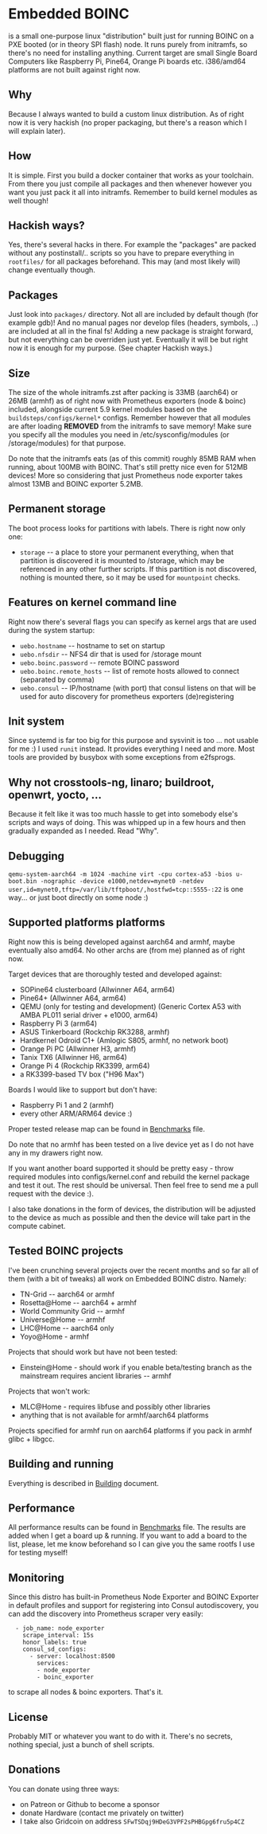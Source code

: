 # Embedded BOINC

is a small one-purpose linux "distribution" built just for running BOINC on a PXE booted (or in theory SPI flash) node. It runs purely from initramfs, so there's no need for installing anything. Current target are small Single Board Computers like Raspberry Pi, Pine64, Orange Pi boards etc. i386/amd64 platforms are not built against right now.

## Why

Because I always wanted to build a custom linux distribution. As of right now it is very hackish (no proper packaging, but there's a reason which I will explain later).

## How

It is simple. First you build a docker container that works as your toolchain. From there you just compile all packages and then whenever however you want you just pack it all into initramfs. Remember to build kernel modules as well though!

## Hackish ways?

Yes, there's several hacks in there. For example the "packages" are packed without any postinstall/.. scripts so you have to prepare everything in `rootfiles/` for all packages beforehand. This may (and most likely will) change eventually though.

## Packages

Just look into `packages/` directory. Not all are included by default though (for example gdb)! And no manual pages nor develop files (headers, symbols, ..) are included at all in the final fs! Adding a new package is straight forward, but not everything can be overriden just yet. Eventually it will be but right now it is enough for my purpose. (See chapter Hackish ways.)

## Size

The size of the whole initramfs.zst after packing is 33MB (aarch64) or 26MB (armhf) as of right now with Prometheus exporters (node & boinc) included, alongside current 5.9 kernel modules based on the `buildsteps/configs/kernel*` configs. Remember however that all modules are after loading **REMOVED** from the initramfs to save memory! Make sure you specify all the modules you need in /etc/sysconfig/modules (or /storage/modules) for that purpose.

Do note that the initramfs eats (as of this commit) roughly 85MB RAM when running, about 100MB with BOINC. That's still pretty nice even for 512MB devices! More so considering that just Prometheus node exporter takes almost 13MB and BOINC exporter 5.2MB.

## Permanent storage

The boot process looks for partitions with labels. There is right now only one:

- `storage` -- a place to store your permanent everything, when that partition is discovered it is mounted to /storage, which may be referenced in any other further scripts. If this partition is not discovered, nothing is mounted there, so it may be used for `mountpoint` checks.

## Features on kernel command line

Right now there's several flags you can specify as kernel args that are used during the system startup:

- `uebo.hostname` -- hostname to set on startup
- `uebo.nfsdir` -- NFS4 dir that is used for /storage mount
- `uebo.boinc.password` -- remote BOINC password
- `uebo.boinc.remote_hosts` -- list of remote hosts allowed to connect (separated by comma)
- `uebo.consul` -- IP/hostname (with port) that consul listens on that will be used for auto discovery for prometheus exporters (de)registering

## Init system

Since systemd is far too big for this purpose and sysvinit is too ... not usable for me :) I used `runit` instead. It provides everything I need and more. Most tools are provided by busybox with some exceptions from e2fsprogs.

## Why not crosstools-ng, linaro; buildroot, openwrt, yocto, ...

Because it felt like it was too much hassle to get into somebody else's scripts and ways of doing. This was whipped up in a few hours and then gradually expanded as I needed. Read "Why".

## Debugging

`qemu-system-aarch64 -m 1024 -machine virt -cpu cortex-a53 -bios u-boot.bin -nographic -device e1000,netdev=mynet0 -netdev user,id=mynet0,tftp=/var/lib/tftpboot/,hostfwd=tcp::5555-:22` is one way... or just boot directly on some node :)

## Supported platforms platforms

Right now this is being developed against aarch64 and armhf, maybe eventually also amd64. No other archs are (from me) planned as of right now.

Target devices that are thoroughly tested and developed against:
- SOPine64 clusterboard (Allwinner A64, arm64)
- Pine64+ (Allwinner A64, arm64)
- QEMU (only for testing and development) (Generic Cortex A53 with AMBA PL011 serial driver + e1000, arm64)
- Raspberry Pi 3 (arm64)
- ASUS Tinkerboard (Rockchip RK3288, armhf)
- Hardkernel Odroid C1+ (Amlogic S805, armhf, no network boot)
- Orange Pi PC (Allwinner H3, armhf)
- Tanix TX6 (Allwinner H6, arm64)
- Orange Pi 4 (Rockchip RK3399, arm64)
- a RK3399-based TV box ("H96 Max")

Boards I would like to support but don't have:
- Raspberry Pi 1 and 2 (armhf)
- every other ARM/ARM64 device :)

Proper tested release map can be found in [Benchmarks](Benchmarks.md) file.

Do note that no armhf has been tested on a live device yet as I do not have any in my drawers right now.

If you want another board supported it should be pretty easy - throw required modules into configs/kernel.conf and rebuild the kernel package and test it out. The rest should be universal. Then feel free to send me a pull request with the device :).

I also take donations in the form of devices, the distribution will be adjusted to the device as much as possible and then the device will take part in the compute cabinet.

## Tested BOINC projects

I've been crunching several projects over the recent months and so far all of them (with a bit of tweaks) all work on Embedded BOINC distro. Namely:
- TN-Grid -- aarch64 or armhf
- Rosetta@Home -- aarch64 + armhf
- World Community Grid -- armhf
- Universe@Home -- armhf
- LHC@Home -- aarch64 only
- Yoyo@Home - armhf

Projects that should work but have not been tested:
- Einstein@Home - should work if you enable beta/testing branch as the mainstream requires ancient libraries -- armhf

Projects that won't work:
- MLC@Home - requires libfuse and possibly other libraries
- anything that is not available for armhf/aarch64 platforms

Projects specified for armhf run on aarch64 platforms if you pack in armhf glibc + libgcc.

## Building and running

Everything is described in [Building](Building.md) document.

## Performance

All performance results can be found in [Benchmarks](Benchmarks.md) file. The results are added when I get a board up & running. If you want to add a board to the list, please, let me know beforehand so I can give you the same rootfs I use for testing myself!

## Monitoring

Since this distro has built-in Prometheus Node Exporter and BOINC Exporter in default profiles and support for registering into Consul autodiscovery, you can add the discovery into Prometheus scraper very easily:

```
  - job_name: node_exporter
    scrape_interval: 15s
    honor_labels: true
    consul_sd_configs:
      - server: localhost:8500
        services: 
        - node_exporter
        - boinc_exporter
```

to scrape all nodes & boinc exporters. That's it.

## License

Probably MIT or whatever you want to do with it. There's no secrets, nothing special, just a bunch of shell scripts.

## Donations

You can donate using three ways:
- on Patreon or Github to become a sponsor
- donate Hardware (contact me privately on twitter)
- I take also Gridcoin on address `SFwTSDqj9HDeG3VPF2sPHBGpg6fru5p4CZ`
